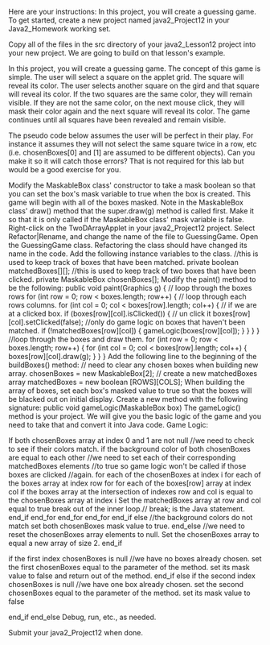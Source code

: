 Here are your instructions:
In this project, you will create a guessing game. To get started, create a new project named java2_Project12 in your Java2_Homework working set.

Copy all of the files in the src directory of your java2_Lesson12 project into your new project. We are going to build on that lesson's example.

In this project, you will create a guessing game. The concept of this game is simple. The user will select a square on the applet grid. The square will reveal its color. The user selects another square on the gird and that square will reveal its color. If the two squares are the same color, they will remain visible. If they are not the same color, on the next mouse click, they will mask their color again and the next square will reveal its color. The game continues until all squares have been revealed and remain visible.

The pseudo code below assumes the user will be perfect in their play. For instance it assumes they will not select the same square twice in a row, etc (i.e. chosenBoxes[0] and [1] are assumed to be different objects). Can you make it so it will catch those errors? That is not required for this lab but would be a good exercise for you.

Modify the MaskableBox class' constructor to take a mask boolean so that you can set the box's mask variable to true when the box is created. This game will begin with all of the boxes masked.
Note in the MaskableBox class' draw() method that the super.draw(g) method is called first. Make it so that it is only called if the MaskableBox class' mask variable is false.
Right-click on the TwoDArrayApplet in your java2_Project12 project. Select Refactor|Rename, and change the name of the file to GuessingGame.
Open the GuessingGame class. Refactoring the class should have changed its name in the code.
Add the following instance variables to the class.
 //this is used to keep track of boxes that have been matched.
 private boolean matchedBoxes[][];
 //this is used to keep track of two boxes that have been clicked.
 private MaskableBox chosenBoxes[];
Modify the paint() method to be the following:
 public void paint(Graphics g) {
 // loop through the boxes rows
 for (int row = 0; row < boxes.length; row++) {
  // loop through each rows columns.
  for (int col = 0; col < boxes[row].length; col++) {
  // if we are at a clicked box.
  if (boxes[row][col].isClicked()) {
   // un click it
   boxes[row][col].setClicked(false);
   //only do game logic on boxes that haven't been matched.
   if (!matchedBoxes[row][col]) {
   gameLogic(boxes[row][col]);
   }
  }
  }
 }
 //loop through the boxes and draw them.
 for (int row = 0; row < boxes.length; row++) {
  for (int col = 0; col < boxes[row].length; col++) {
  boxes[row][col].draw(g);
  }
 }
 }
Add the following line to the beginning of the buildBoxes() method:
 // need to clear any chosen boxes when building new array.
 chosenBoxes = new MaskableBox[2];
 // create a new matchedBoxes array
 matchedBoxes = new boolean [ROWS][COLS];
When building the array of boxes, set each box's masked value to true so that the boxes will be blacked out on initial display.
Create a new method with the following signature:
 public void gameLogic(MaskableBox box)
The gameLogic() method is your project. We will give you the basic logic of the game and you need to take that and convert it into Java code.
Game Logic:

If both chosenBoxes array at index 0 and 1 are not null 
 //we need to check to see if their colors match.
 if the background color of both chosenBoxes are equal to each other
  //we need to set each of their corresponding matchedBoxes elements
  //to true so game logic won't be called if those boxes are clicked
  //again.
  for each of the chosenBoxes at index i
   for each of the boxes array at index row
    for for each of the boxes[row] array at index col
     if the boxes array at the intersection of indexes
       row and col is equal to the 
       chosenBoxes array at index i
      Set the matchedBoxes array at row and col equal to true
      break out of the inner loop.// break; is the Java statement.
     end_if
    end_for
   end_for
  end_for
 end_if
 else 
  //the background colors do not match
  set both chosenBoxes mask value to true.
 end_else
 //we need to reset the chosenBoxes array elements to null.
 Set the chosenBoxes array to equal a new array of size 2.
end_if

if the first index chosenBoxes is null
 //we have no boxes already chosen.
 set the first chosenBoxes equal to the parameter of the method.
 set its mask value to false and return out of the method.
end_if
else 
 if the second index chosenBoxes is null
  //we have one box already chosen.
  set the second chosenBoxes equal to the parameter of the method.
  set its mask value to false

 end_if
end_else
Debug, run, etc., as needed.

Submit your java2_Project12 when done.